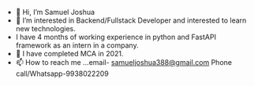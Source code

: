 - 👋 Hi, I’m Samuel Joshua
- 👀 I’m interested in Backend/Fullstack Developer and interested to learn new technologies.
- I have 4 months of working experience in python and FastAPI framework as an intern in a company.
- 🌱 I have completed MCA in 2021. 
- 📫 How to reach me ...email- samueljoshua388@gmail.com
    Phone call/Whatsapp-9938022209

<!---
Samuel768017/Samuel768017 is a ✨ special ✨ repository because its `README.md` (this file) appears on your GitHub profile.
You can click the Preview link to take a look at your changes.
--->
